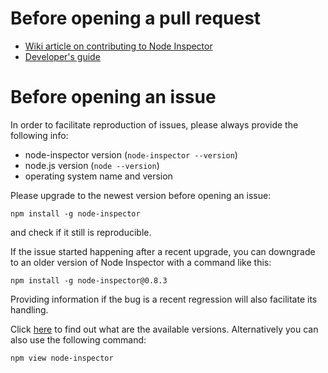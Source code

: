 Before opening a pull request
=============================

- [Wiki article on contributing to Node Inspector](https://github.com/node-inspector/node-inspector/wiki/Contributing)
- [Developer's guide](https://github.com/node-inspector/node-inspector/wiki/Developer%27s-Guide)

Before opening an issue
=======================

In order to facilitate reproduction of issues, please always provide the following info:

- node-inspector version (`node-inspector --version`)
- node.js version (`node --version`)
- operating system name and version

Please upgrade to the newest version before opening an issue:

`npm install -g node-inspector`

and check if it still is reproducible.

If the issue started happening after a recent upgrade, you can downgrade to an older version
of Node Inspector with a command like this:

`npm install -g node-inspector@0.8.3`

Providing information if the bug is a recent regression will also facilitate its handling.

Click [here](https://github.com/node-inspector/node-inspector/releases) to find out
what are the available versions.
Alternatively you can also use the following command:

`npm view node-inspector`

